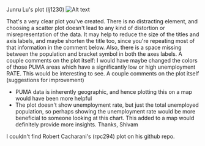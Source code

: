 Junru Lu's plot (lj1230)
![Alt text]('https://github.com/LuJunru/PUI2018_lj1230/blob/master/HW8_lj1230/plot.png')

That's a very clear plot you've created. There is no distracting element, and choosing a scatter plot 
doesn't lead to any kind of distortion or misrepresentation of the data. It may help to reduce the size
of the titles and axis labels, and maybe shorten the title too, since you're repeating most of that
information in the comment below. Also, there is a space missing between the population and bracket
symbol in both the axes labels.
A couple comments on the plot itself:
I would have maybe changed the colors of those PUMA areas which have a significantly low or high unemployment
RATE. This would be interesting to see.
 A couple comments on the plot itself (suggestions for improvement)
- PUMA data is inherently geographic, and hence plotting this on a map would have been more helpful
- The plot doesn't show unemployment rate, but just the total unemployed population, so perhaps showing
the unemployment rate would be more beneficial to someone looking at this chart. This added to a map 
would definitely provide more insights.
 Thanks,
Shivam


I couldn't find Robert Cacharani's (rpc294) plot on his github repo.


